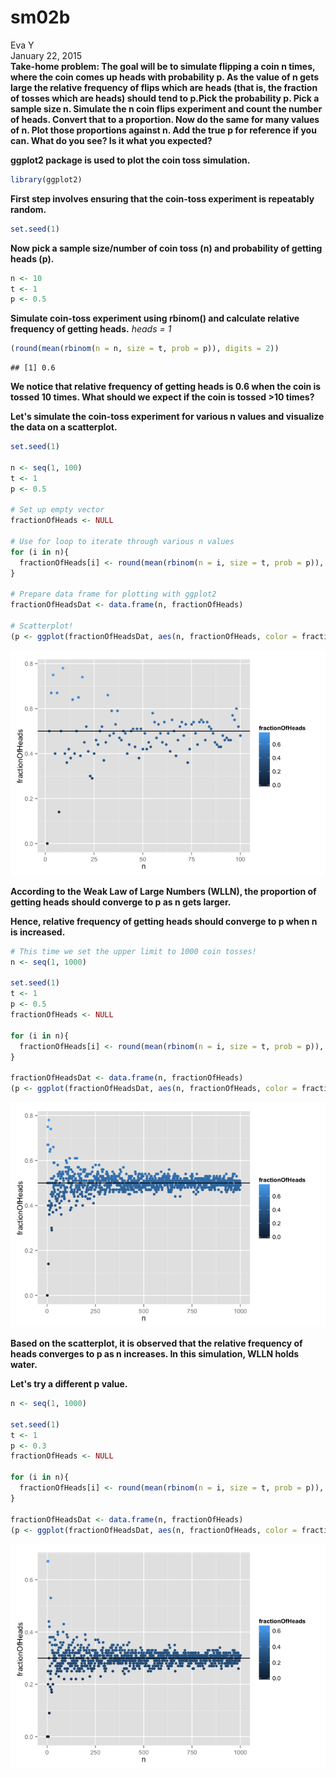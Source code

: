 # sm02b
Eva Y  
January 22, 2015  
**Take-home problem: The goal will be to simulate flipping a coin n times, where the coin comes up heads with probability p. As the value of n gets large the relative frequency of flips which are heads (that is, the fraction of tosses which are heads) should tend to p.Pick the probability p. Pick a sample size n. Simulate the n coin flips experiment and count the number of heads. Convert that to a proportion. Now do the same for many values of n. Plot those proportions against n. Add the true p for reference if you can. What do you see? Is it what you expected?**

**ggplot2 package is used to plot the coin toss simulation.**

```r
library(ggplot2)
```

**First step involves ensuring that the coin-toss experiment is repeatably random.**

```r
set.seed(1)
```

**Now pick a sample size/number of coin toss (n) and probability of getting heads (p).**

```r
n <- 10
t <- 1
p <- 0.5
```

**Simulate coin-toss experiment using rbinom() and calculate relative frequency of getting heads.**
*heads = 1*

```r
(round(mean(rbinom(n = n, size = t, prob = p)), digits = 2))
```

```
## [1] 0.6
```

**We notice that relative frequency of getting heads is 0.6 when the coin is tossed 10 times. What should we expect if the coin is tossed >10 times?**

**Let's simulate the coin-toss experiment for various n values and visualize the data on a scatterplot.**

```r
set.seed(1)

n <- seq(1, 100)
t <- 1
p <- 0.5

# Set up empty vector
fractionOfHeads <- NULL

# Use for loop to iterate through various n values
for (i in n){
  fractionOfHeads[i] <- round(mean(rbinom(n = i, size = t, prob = p)), digits = 2)
}

# Prepare data frame for plotting with ggplot2
fractionOfHeadsDat <- data.frame(n, fractionOfHeads)

# Scatterplot!
(p <- ggplot(fractionOfHeadsDat, aes(n, fractionOfHeads, color = fractionOfHeads)) + geom_point() + geom_hline(yintercept=0.5))
```

![](sm02b_files/figure-html/unnamed-chunk-5-1.png) 

**According to the Weak Law of Large Numbers (WLLN), the proportion of getting heads should converge to p as n gets larger.**

**Hence, relative frequency of getting heads should converge to p when n is increased.**


```r
# This time we set the upper limit to 1000 coin tosses!
n <- seq(1, 1000)

set.seed(1)
t <- 1
p <- 0.5
fractionOfHeads <- NULL

for (i in n){
  fractionOfHeads[i] <- round(mean(rbinom(n = i, size = t, prob = p)), digits = 2)
}

fractionOfHeadsDat <- data.frame(n, fractionOfHeads)
(p <- ggplot(fractionOfHeadsDat, aes(n, fractionOfHeads, color = fractionOfHeads)) + geom_point() + geom_hline(yintercept=0.5))
```

![](sm02b_files/figure-html/unnamed-chunk-6-1.png) 

**Based on the scatterplot, it is observed that the relative frequency of heads converges to p as n increases. In this simulation, WLLN holds water.**


**Let's try a different p value.**

```r
n <- seq(1, 1000)

set.seed(1)
t <- 1
p <- 0.3
fractionOfHeads <- NULL

for (i in n){
  fractionOfHeads[i] <- round(mean(rbinom(n = i, size = t, prob = p)), digits = 2)
}

fractionOfHeadsDat <- data.frame(n, fractionOfHeads)
(p <- ggplot(fractionOfHeadsDat, aes(n, fractionOfHeads, color = fractionOfHeads)) + geom_point() + geom_hline(yintercept=0.3))
```

![](sm02b_files/figure-html/unnamed-chunk-7-1.png) 

